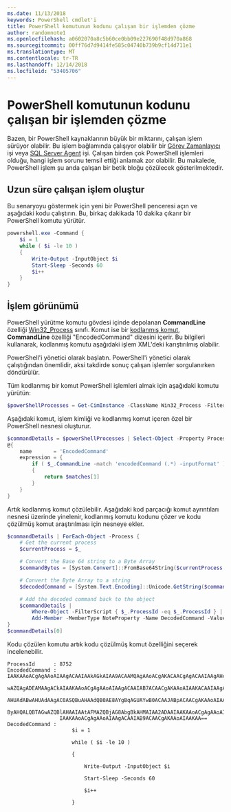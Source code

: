 ```yaml
---
ms.date: 11/13/2018
keywords: PowerShell cmdlet'i
title: PowerShell komutunun kodunu çalışan bir işlemden çözme
author: randomnote1
ms.openlocfilehash: a0602070a8c5b60ce0bb09e227690f48d970a868
ms.sourcegitcommit: 00ff76d7d9414fe585c04740b739b9cf14d711e1
ms.translationtype: MT
ms.contentlocale: tr-TR
ms.lasthandoff: 12/14/2018
ms.locfileid: "53405706"
---
```

# <a name="decode-a-powershell-command-from-a-running-process"></a>PowerShell komutunun kodunu çalışan bir işlemden çözme

Bazen, bir PowerShell kaynaklarının büyük bir miktarını, çalışan işlem sürüyor olabilir.
Bu işlem bağlamında çalışıyor olabilir bir [Görev Zamanlayıcı][] işi veya [SQL Server Agent][] işi. Çalışan birden çok PowerShell işlemleri olduğu, hangi işlem sorunu temsil ettiği anlamak zor olabilir. Bu makalede, PowerShell işlem şu anda çalışan bir betik bloğu çözülecek gösterilmektedir.

## <a name="create-a-long-running-process"></a>Uzun süre çalışan işlem oluştur

Bu senaryoyu göstermek için yeni bir PowerShell penceresi açın ve aşağıdaki kodu çalıştırın. Bu, birkaç dakikada 10 dakika çıkarır bir PowerShell komutu yürütür.

```powershell
powershell.exe -Command {
    $i = 1
    while ( $i -le 10 )
    {
        Write-Output -InputObject $i
        Start-Sleep -Seconds 60
        $i++
    }
}
```

## <a name="view-the-process"></a>İşlem görünümü

PowerShell yürütme komutu gövdesi içinde depolanan **CommandLine** özelliği [Win32_Process][] sınıfı. Komut ise bir [kodlanmış komut][], **CommandLine** özelliği "EncodedCommand" dizesini içerir. Bu bilgileri kullanarak, kodlanmış komutu aşağıdaki işlem XML'deki karıştırılmış olabilir.

PowerShell'i yönetici olarak başlatın. PowerShell'i yönetici olarak çalıştığından önemlidir, aksi takdirde sonuç çalışan işlemler sorgulanırken döndürülür.

Tüm kodlanmış bir komut PowerShell işlemleri almak için aşağıdaki komutu yürütün:

```powershell
$powerShellProcesses = Get-CimInstance -ClassName Win32_Process -Filter 'CommandLine LIKE "%EncodedCommand%"'
```

Aşağıdaki komut, işlem kimliği ve kodlanmış komut içeren özel bir PowerShell nesnesi oluşturur.

```powershell
$commandDetails = $powerShellProcesses | Select-Object -Property ProcessId,
@{
    name       = 'EncodedCommand'
    expression = {
        if ( $_.CommandLine -match 'encodedCommand (.*) -inputFormat' )
        {
            return $matches[1]
        }
    }
}
```

Artık kodlanmış komut çözülebilir. Aşağıdaki kod parçacığı komut ayrıntıları nesnesi üzerinde yinelenir, kodlanmış komutu kodunu çözer ve kodu çözülmüş komut araştırılması için nesneye ekler.

```powershell
$commandDetails | ForEach-Object -Process {
    # Get the current process
    $currentProcess = $_

    # Convert the Base 64 string to a Byte Array
    $commandBytes = [System.Convert]::FromBase64String($currentProcess.EncodedCommand)

    # Convert the Byte Array to a string
    $decodedCommand = [System.Text.Encoding]::Unicode.GetString($commandBytes)

    # Add the decoded command back to the object
    $commandDetails |
        Where-Object -FilterScript { $_.ProcessId -eq $_.ProcessId } |
        Add-Member -MemberType NoteProperty -Name DecodedCommand -Value $decodedCommand
}
$commandDetails[0]
```

Kodu çözülen komutu artık kodu çözülmüş komut özelliğini seçerek incelenebilir.

```output
ProcessId      : 8752
EncodedCommand : IAAKAAoACgAgAAoAIAAgACAAIAAkAGkAIAA9ACAAMQAgAAoACgAKACAACgAgACAAIAAgAHcAaABpAGwAZQAgACgAIAAkAGkAIAAtAG
                 wAZQAgADEAMAAgACkAIAAKAAoACgAgAAoAIAAgACAAIAB7ACAACgAKAAoAIAAKACAAIAAgACAAIAAgACAAIABXAHIAaQB0AGUALQBP
                 AHUAdABwAHUAdAAgAC0ASQBuAHAAdQB0AE8AYgBqAGUAYwB0ACAAJABpACAACgAKAAoAIAAKACAAIAAgACAAIAAgACAAIABTAHQAYQ
                 ByAHQALQBTAGwAZQBlAHAAIAAtAFMAZQBjAG8AbgBkAHMAIAA2ADAAIAAKAAoACgAgAAoAIAAgACAAIAAgACAAIAAgACQAaQArACsA
                 IAAKAAoACgAgAAoAIAAgACAAIAB9ACAACgAKAAoAIAAKAA==
DecodedCommand :
                     $i = 1

                     while ( $i -le 10 )

                     {

                         Write-Output -InputObject $i

                         Start-Sleep -Seconds 60

                         $i++

                     }
```

[Görev Zamanlayıcı]: /windows/desktop/TaskSchd/task-scheduler-start-page
[SQL Server Agent]: /sql/ssms/agent/sql-server-agent
[Win32_Process]: /windows/desktop/CIMWin32Prov/win32-process
[kodlanmış komut]: /powershell/scripting/core-powershell/console/powershell.exe-command-line-help#-encodedcommand-
